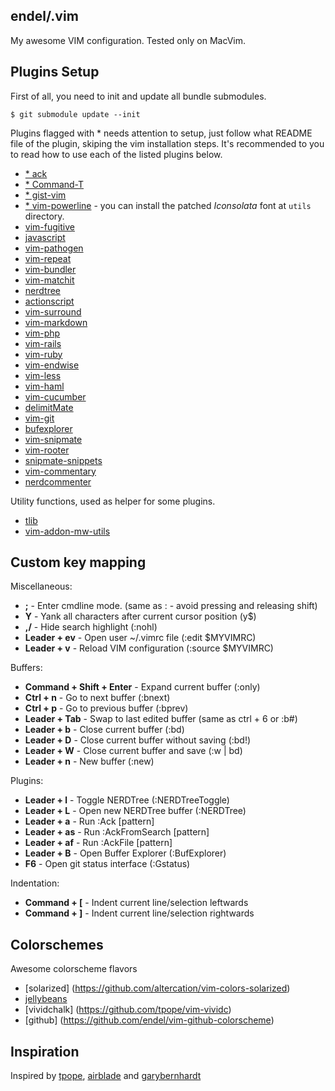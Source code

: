 endel/.vim
---

My awesome VIM configuration. Tested only on MacVim.


Plugins Setup
---

First of all, you need to init and update all bundle submodules.

    $ git submodule update --init


Plugins flagged with * needs attention to setup, just follow what README file of the plugin, skiping the vim installation steps.
It's recommended to you to read how to use each of the listed plugins below.

 * [* ack](https://github.com/mileszs/ack.vim)
 * [* Command-T](https://github.com/wincent/Command-T)
 * [* gist-vim](https://github.com/mattn/gist-vim)
 * [* vim-powerline](https://github.com/Lokaltog/vim-powerline) - you can install the patched *Iconsolata* font at <code>utils</code> directory.
 * [vim-fugitive](https://github.com/tpope/vim-fugitive)
 * [javascript](https://github.com/pangloss/vim-javascript)
 * [vim-pathogen](https://github.com/tpope/vim-pathogen)
 * [vim-repeat](https://github.com/tpope/vim-repeat)
 * [vim-bundler](https://github.com/tpope/vim-bundler)
 * [vim-matchit](https://github.com/tsaleh/vim-matchit)
 * [nerdtree](https://github.com/scrooloose/nerdtree)
 * [actionscript](https://github.com/endel/actionscript.vim)
 * [vim-surround](https://github.com/tpope/vim-surround)
 * [vim-markdown](https://github.com/tpope/vim-markdown)
 * [vim-php](https://github.com/madflow/vim-php)
 * [vim-rails](https://github.com/tpope/vim-rails)
 * [vim-ruby](https://github.com/vim-ruby/vim-ruby)
 * [vim-endwise](https://github.com/tpope/vim-endwise)
 * [vim-less](https://github.com/groenewege/vim-less)
 * [vim-haml](https://github.com/tpope/vim-haml)
 * [vim-cucumber](https://github.com/tpope/vim-cucumber)
 * [delimitMate](https://github.com/Raimondi/delimitMate/)
 * [vim-git](https://github.com/tpope/vim-git)
 * [bufexplorer](https://github.com/corntrace/bufexplorer)
 * [vim-snipmate](https://github.com/garbas/vim-snipmate)
 * [vim-rooter](https://github.com/airblade/vim-rooter)
 * [snipmate-snippets](https://github.com/honza/snipmate-snippets)
 * [vim-commentary](https://github.com/tpope/vim-commentary)
 * [nerdcommenter](https://github.com/scrooloose/nerdcommenter)

Utility functions, used as helper for some plugins.

 * [tlib](https://github.com/tomtom/tlib_vim)
 * [vim-addon-mw-utils](https://github.com/MarcWeber/vim-addon-mw-utils)


Custom key mapping
---

Miscellaneous:

 * __;__ - Enter cmdline mode. (same as : - avoid pressing and releasing shift)
 * __Y__ - Yank all characters after current cursor position (y$)
 * __,/__ - Hide search highlight (:nohl)
 * __Leader + ev__ - Open user ~/.vimrc file (:edit $MYVIMRC)
 * __Leader + v__ - Reload VIM configuration (:source $MYVIMRC)


Buffers:

 * __Command + Shift + Enter__ - Expand current buffer (:only)
 * __Ctrl + n__ - Go to next buffer (:bnext)
 * __Ctrl + p__ - Go to previous buffer (:bprev)
 * __Leader + Tab__ - Swap to last edited buffer (same as ctrl + 6 or :b#)
 * __Leader + b__ - Close current buffer (:bd)
 * __Leader + D__ - Close current buffer without saving (:bd!)
 * __Leader + W__ - Close current buffer and save (:w | bd)
 * __Leader + n__ - New buffer (:new)

Plugins:

 * __Leader + l__ - Toggle NERDTree (:NERDTreeToggle)
 * __Leader + L__ - Open new NERDTree buffer (:NERDTree)
 * __Leader + a__ - Run :Ack [pattern]
 * __Leader + as__ - Run :AckFromSearch [pattern]
 * __Leader + af__ - Run :AckFile [pattern]
 * __Leader + B__ - Open Buffer Explorer (:BufExplorer)
 * __F6__ - Open git status interface (:Gstatus)

Indentation:

  * __Command + [__ - Indent current line/selection leftwards
  * __Command + ]__ - Indent current line/selection rightwards


Colorschemes
---

Awesome colorscheme flavors

 * [solarized] (https://github.com/altercation/vim-colors-solarized)
 * [jellybeans](https://github.com/nanotech/jellybeans.vim)
 * [vividchalk] (https://github.com/tpope/vim-vividc)
 * [github] (https://github.com/endel/vim-github-colorscheme)


Inspiration
---

Inspired by [tpope](https://github.com/tpope), [airblade](https://github.com/airblade) and [garybernhardt](https://github.com/garybernhardt)
